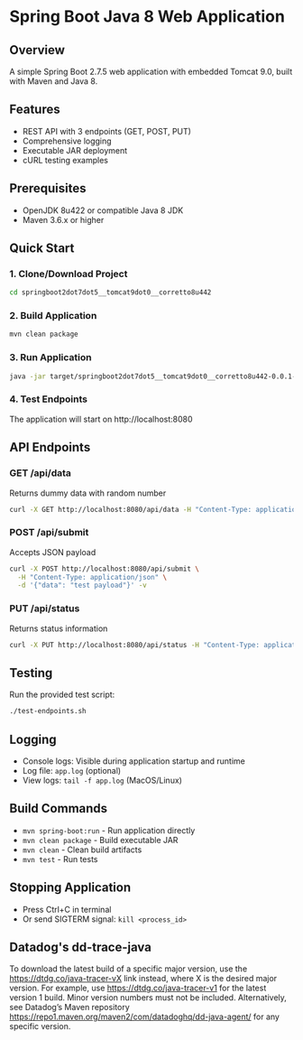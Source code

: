 # Spring Boot Java 8 Web Application

## Overview
A simple Spring Boot 2.7.5 web application with embedded Tomcat 9.0, built with Maven and Java 8.

## Features
- REST API with 3 endpoints (GET, POST, PUT)
- Comprehensive logging
- Executable JAR deployment
- cURL testing examples

## Prerequisites
- OpenJDK 8u422 or compatible Java 8 JDK
- Maven 3.6.x or higher

## Quick Start

### 1. Clone/Download Project
```bash
cd springboot2dot7dot5__tomcat9dot0__corretto8u442
```

### 2. Build Application
```bash
mvn clean package
```

### 3. Run Application
```bash
java -jar target/springboot2dot7dot5__tomcat9dot0__corretto8u442-0.0.1-SNAPSHOT.jar
```

### 4. Test Endpoints
The application will start on http://localhost:8080

## API Endpoints

### GET /api/data
Returns dummy data with random number
```bash
curl -X GET http://localhost:8080/api/data -H "Content-Type: application/json" -v
```

### POST /api/submit  
Accepts JSON payload
```bash
curl -X POST http://localhost:8080/api/submit \
  -H "Content-Type: application/json" \
  -d '{"data": "test payload"}' -v
```

### PUT /api/status
Returns status information
```bash
curl -X PUT http://localhost:8080/api/status -H "Content-Type: application/json" -v
```

## Testing
Run the provided test script:
```bash
./test-endpoints.sh
```

## Logging
- Console logs: Visible during application startup and runtime
- Log file: `app.log` (optional)
- View logs: `tail -f app.log` (MacOS/Linux)

## Build Commands
- `mvn spring-boot:run` - Run application directly
- `mvn clean package` - Build executable JAR
- `mvn clean` - Clean build artifacts
- `mvn test` - Run tests

## Stopping Application
- Press Ctrl+C in terminal
- Or send SIGTERM signal: `kill <process_id>`

## Datadog's dd-trace-java
To download the latest build of a specific major version, use the https://dtdg.co/java-tracer-vX link instead, where X is the desired major version. For example, use https://dtdg.co/java-tracer-v1 for the latest version 1 build. Minor version numbers must not be included. Alternatively, see Datadog’s Maven repository https://repo1.maven.org/maven2/com/datadoghq/dd-java-agent/ for any specific version.